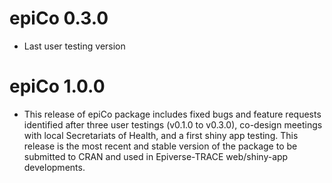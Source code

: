 # epiCo 0.3.0

-   Last user testing version

# epiCo 1.0.0

-   This release of epiCo package includes fixed bugs and feature requests identified after three user testings (v0.1.0 to v0.3.0), co-design meetings with local Secretariats of Health, and a first shiny app testing. This release is the most recent and stable version of the package to be submitted to CRAN and used in Epiverse-TRACE web/shiny-app developments.
